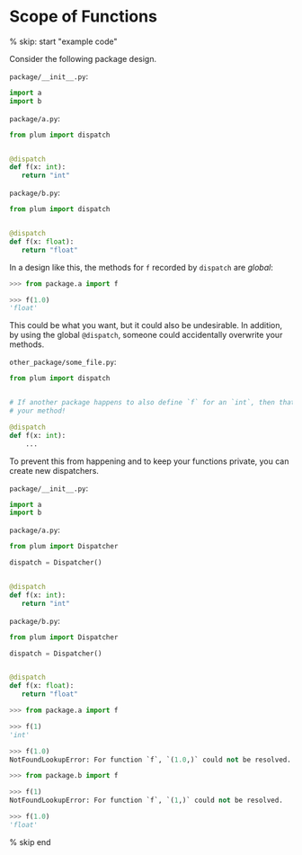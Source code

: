 # Scope of Functions

% skip: start "example code"

Consider the following package design.

`package/__init__.py`:

```python
import a
import b
```

`package/a.py`:

```python
from plum import dispatch


@dispatch
def f(x: int):
   return "int"
```

`package/b.py`:

```python
from plum import dispatch


@dispatch
def f(x: float):
   return "float"
```

In a design like this, the methods for `f` recorded by `dispatch` are _global_:

```python
>>> from package.a import f

>>> f(1.0)
'float'
```

This could be what you want, but it could also be undesirable.
In addition, by using the global `@dispatch`, someone could accidentally overwrite
your methods.

`other_package/some_file.py`:
```python
from plum import dispatch


# If another package happens to also define `f` for an `int`, then that overwrites
# your method!

@dispatch
def f(x: int):
    ...
```

To prevent this from happening and to keep your functions private, you can create new
dispatchers.

`package/__init__.py`:

```python
import a
import b
```

`package/a.py`:

```python
from plum import Dispatcher

dispatch = Dispatcher()


@dispatch
def f(x: int):
   return "int"
```

`package/b.py`:

```python
from plum import Dispatcher

dispatch = Dispatcher()


@dispatch
def f(x: float):
   return "float"
```


```python
>>> from package.a import f

>>> f(1)
'int'

>>> f(1.0)
NotFoundLookupError: For function `f`, `(1.0,)` could not be resolved.

>>> from package.b import f

>>> f(1)
NotFoundLookupError: For function `f`, `(1,)` could not be resolved.

>>> f(1.0)
'float'
```

% skip end
